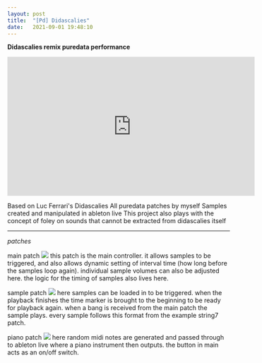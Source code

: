 ```yaml
---
layout: post
title:  "[Pd] Didascalies"
date:   2021-09-01 19:48:10
---
```


**Didascalies remix puredata performance**

<iframe width="560" height="315" src="https://www.youtube.com/embed/DCWmeloQOI4" title="YouTube video player" frameborder="0" allow="accelerometer; autoplay; clipboard-write; encrypted-media; gyroscope; picture-in-picture" allowfullscreen></iframe>

Based on Luc Ferrari's Didascalies
All puredata patches by myself
Samples created and manipulated in ableton live
This project also plays with the concept of foley on sounds that cannot be extracted from didascalies itself

-----------------------------------------------------------

*patches*

main patch
<img src="https://i.imgur.com/8uswA9C.png">
this patch is the main controller. it allows samples to be triggered, and also allows dynamic setting of interval time (how long before the samples loop again). individual sample volumes can also be adjusted here. the logic for the timing of samples also lives here.

sample patch
<img src="https://i.imgur.com/PLIY86l.png">
here samples can be loaded in to be triggered. when the playback finishes the time marker is brought to the beginning to be ready for playback again. when a bang is received from the main patch the sample plays. every sample follows this format from the example string7 patch. 

piano patch
<img src="https://i.imgur.com/ET5CfRV.png">
here random midi notes are generated and passed through to ableton live where a piano instrument then outputs. the button in main acts as an on/off switch.


